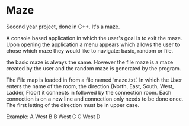 # Maze
Second year project, done in C++. It's a maze.

A console based application in which the user's goal is to exit the maze.
Upon opening the application a menu appears which allows the user to chose
which maze they would like to navigate: basic, random or file.

the basic maze is always the same. However the file maze is a maze created
by the user and the random maze is generated by the program.

The File map is loaded in from a file named ‘maze.txt’. In which the User enters
the name of the room, the direction (North, East, South, West, Ladder, Floor) it
connects in followed by the connection room. Each connection is on a new line
and connection only needs to be done once. The first letting of the direction
must be in upper case. 

Example:
A West B 
B West C 
C West D
